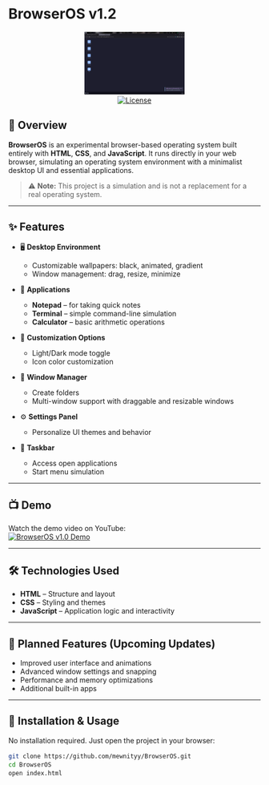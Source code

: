 # BrowserOS v1.2

<div align="center">
  <img src="browseros.png" alt="BrowserOS Logo" width="200"/>
  <br>
  <a href="https://opensource.org/licenses/MIT">
    <img src="https://img.shields.io/badge/license-MIT-green" alt="License">
  </a>
</div>

## 🚀 Overview

**BrowserOS** is an experimental browser-based operating system built entirely with **HTML**, **CSS**, and **JavaScript**. It runs directly in your web browser, simulating an operating system environment with a minimalist desktop UI and essential applications.

> ⚠️ **Note:** This project is a simulation and is not a replacement for a real operating system.

---

## ✨ Features

- 🖥️ **Desktop Environment**
  - Customizable wallpapers: black, animated, gradient
  - Window management: drag, resize, minimize

- 🔧 **Applications**
  - **Notepad** – for taking quick notes
  - **Terminal** – simple command-line simulation
  - **Calculator** – basic arithmetic operations

- 🎨 **Customization Options**
  - Light/Dark mode toggle
  - Icon color customization

- 📂 **Window Manager**
  - Create folders
  - Multi-window support with draggable and resizable windows

- ⚙️ **Settings Panel**
  - Personalize UI themes and behavior

- 🔄 **Taskbar**
  - Access open applications
  - Start menu simulation

---

## 📺 Demo

Watch the demo video on YouTube:  
[![BrowserOS v1.0 Demo](https://img.shields.io/badge/YouTube-Watch%20Demo-red?logo=youtube)](https://youtu.be/gCIwcJKanVg?si=OKkQ8vy7rvKRz4U7)

---

## 🛠️ Technologies Used

- **HTML** – Structure and layout
- **CSS** – Styling and themes
- **JavaScript** – Application logic and interactivity

---

## 🧩 Planned Features (Upcoming Updates)

- Improved user interface and animations
- Advanced window settings and snapping
- Performance and memory optimizations
- Additional built-in apps

---

## 📁 Installation & Usage

No installation required. Just open the project in your browser:

```bash
git clone https://github.com/mewnityy/BrowserOS.git
cd BrowserOS
open index.html
